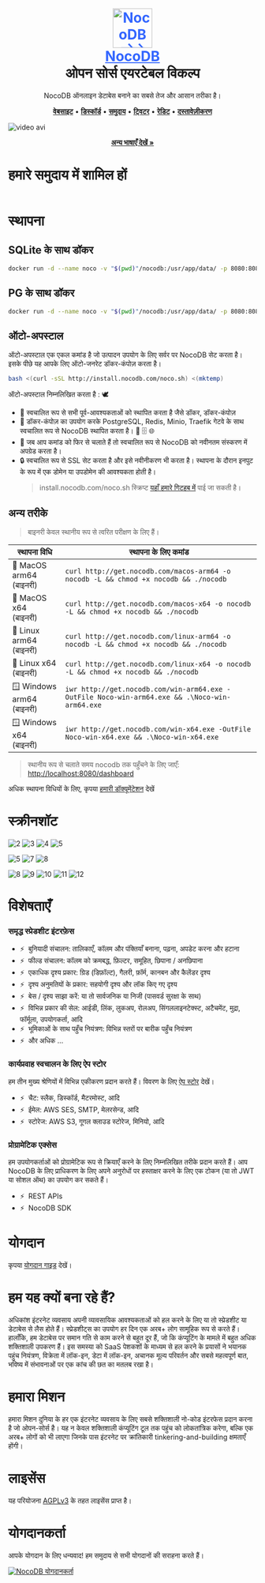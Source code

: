 <h1 align="center" style="border-bottom: none">
    <div>
        <a style="color:#36f" href="https://www.nocodb.com">
            <img src="/packages/nc-gui/assets/img/icons/512x512.png" width="80" alt="NocoDB लोगो" />
            <br>
            NocoDB
        </a>
    </div>
    ओपन सोर्स एयरटेबल विकल्प <br>
</h1>

<p align="center">
NocoDB ऑनलाइन डेटाबेस बनाने का सबसे तेज और आसान तरीका है।
</p>

<p align="center">
    <a href="http://www.nocodb.com"><b>वेबसाइट</b></a> •
    <a href="https://discord.gg/5RgZmkW"><b>डिस्कॉर्ड</b></a> •
    <a href="https://community.nocodb.com/"><b>समुदाय</b></a> •
    <a href="https://twitter.com/nocodb"><b>ट्विटर</b></a> •
    <a href="https://www.reddit.com/r/NocoDB/"><b>रेडिट</b></a> •
    <a href="https://docs.nocodb.com/"><b>दस्तावेज़ीकरण</b></a>
</p>

![video avi](https://github.com/nocodb/nocodb/assets/86527202/e2fad786-f211-4dcb-9bd3-aaece83a6783)

<p align="center"><a href="markdown/readme/languages/README.md"><b>अन्य भाषाएँ देखें »</b></a></p>

# हमारे समुदाय में शामिल हों

<a href="https://discord.gg/5RgZmkW" target="_blank">
<img src="https://discordapp.com/api/guilds/661905455894888490/widget.png?style=banner3" alt="">
</a>

# स्थापना

## SQLite के साथ डॉकर

```bash
docker run -d --name noco -v "$(pwd)"/nocodb:/usr/app/data/ -p 8080:8080 nocodb/nocodb:latest
```

## PG के साथ डॉकर

```bash
docker run -d --name noco -v "$(pwd)"/nocodb:/usr/app/data/ -p 8080:8080 -e NC_DB="pg://host.docker.internal:5432?u=root&p=password&d=d1" -e NC_AUTH_JWT_SECRET="569a1821-0a93-45e8-87ab-eb857f20a010" nocodb/nocodb:latest
```

## ऑटो-अपस्टाल

ऑटो-अपस्टाल एक एकल कमांड है जो उत्पादन उपयोग के लिए सर्वर पर NocoDB सेट करता है।
इसके पीछे यह आपके लिए ऑटो-जनरेट डॉकर-कंपोज़ करता है।

```bash
bash <(curl -sSL http://install.nocodb.com/noco.sh) <(mktemp)
```

ऑटो-अपस्टाल निम्नलिखित करता है : 🕊

- 🐳 स्वचालित रूप से सभी पूर्व-आवश्यकताओं को स्थापित करता है जैसे डॉकर, डॉकर-कंपोज़
- 🚀 डॉकर-कंपोज़ का उपयोग करके PostgreSQL, Redis, Minio, Traefik गेटवे के साथ स्वचालित रूप से NocoDB स्थापित करता है। 🐘 🗄️ 🌐
- 🔄 जब आप कमांड को फिर से चलाते हैं तो स्वचालित रूप से NocoDB को नवीनतम संस्करण में अपग्रेड करता है।
- 🔒 स्वचालित रूप से SSL सेट करता है और इसे नवीनीकरण भी करता है। स्थापना के दौरान इनपुट के रूप में एक डोमेन या उपडोमेन की आवश्यकता होती है।
  > install.nocodb.com/noco.sh स्क्रिप्ट [यहाँ हमारे गिटहब में](https://raw.githubusercontent.com/nocodb/nocodb/develop/docker-compose/1_Auto_Upstall/noco.sh) पाई जा सकती है।

## अन्य तरीके

> बाइनरी केवल स्थानीय रूप से त्वरित परीक्षण के लिए हैं।

| स्थापना विधि                  | स्थापना के लिए कमांड                                                                          |
| ----------------------------- | --------------------------------------------------------------------------------------------- |
| 🍏 MacOS arm64 <br>(बाइनरी)   | `curl http://get.nocodb.com/macos-arm64 -o nocodb -L && chmod +x nocodb && ./nocodb`          |
| 🍏 MacOS x64 <br>(बाइनरी)     | `curl http://get.nocodb.com/macos-x64 -o nocodb -L && chmod +x nocodb && ./nocodb`            |
| 🐧 Linux arm64 <br>(बाइनरी)   | `curl http://get.nocodb.com/linux-arm64 -o nocodb -L && chmod +x nocodb && ./nocodb`          |
| 🐧 Linux x64 <br>(बाइनरी)     | `curl http://get.nocodb.com/linux-x64 -o nocodb -L && chmod +x nocodb && ./nocodb`            |
| 🪟 Windows arm64 <br>(बाइनरी) | `iwr http://get.nocodb.com/win-arm64.exe -OutFile Noco-win-arm64.exe && .\Noco-win-arm64.exe` |
| 🪟 Windows x64 <br>(बाइनरी)   | `iwr http://get.nocodb.com/win-x64.exe -OutFile Noco-win-x64.exe && .\Noco-win-x64.exe`       |

> स्थानीय रूप से चलाते समय nocodb तक पहुँचने के लिए जाएँ: [http://localhost:8080/dashboard](http://localhost:8080/dashboard)

अधिक स्थापना विधियों के लिए, कृपया [हमारी डॉक्यूमेंटेशन](https://docs.nocodb.com/category/installation) देखें

# स्क्रीनशॉट

![2](https://github.com/nocodb/nocodb/assets/86527202/a127c05e-2121-4af2-a342-128e0e2d0291)
![3](https://github.com/nocodb/nocodb/assets/86527202/674da952-8a06-4848-a0e8-a7b02d5f5c88)
![4](https://github.com/nocodb/nocodb/assets/86527202/cbc5152a-9caf-4f77-a8f7-92a9d06d025b)
![5](https://github.com/nocodb/nocodb/assets/86527202/dc75dfdc-c486-4f5a-a853-2a8f9e6b569a)

![5](https://user-images.githubusercontent.com/35857179/194844886-a17006e0-979d-493f-83c4-0e72f5a9b716.png)
![7](https://github.com/nocodb/nocodb/assets/86527202/be64e619-7295-43e2-aa95-cace4462b17f)
![8](https://github.com/nocodb/nocodb/assets/86527202/4538bf5a-371f-4ec1-a867-8197e5824286)

![8](https://user-images.githubusercontent.com/35857179/194844893-82d5e21b-ae61-41bd-9990-31ad659bf490.png)
![9](https://user-images.githubusercontent.com/35857179/194844897-cfd79946-e413-4c97-b16d-eb4d7678bb79.png)
![10](https://user-images.githubusercontent.com/35857179/194844902-c0122570-0dd5-41cf-a26f-6f8d71fefc99.png)
![11](https://user-images.githubusercontent.com/35857179/194844903-c1e47f40-e782-4f5d-8dce-6449cc70b181.png)
![12](https://user-images.githubusercontent.com/35857179/194844907-09277d3e-cbbf-465c-9165-6afc4161e279.png)

# विशेषताएँ

### समृद्ध स्प्रेडशीट इंटरफ़ेस

- ⚡ &nbsp;बुनियादी संचालन: तालिकाएँ, कॉलम और पंक्तियाँ बनाना, पढ़ना, अपडेट करना और हटाना
- ⚡ &nbsp;फील्ड संचालन: कॉलम को क्रमबद्ध, फ़िल्टर, समूहित, छिपाना / अनछिपाना
- ⚡ &nbsp;एकाधिक दृश्य प्रकार: ग्रिड (डिफ़ॉल्ट), गैलरी, फ़ॉर्म, कानबन और कैलेंडर दृश्य
- ⚡ &nbsp;दृश्य अनुमतियों के प्रकार: सहयोगी दृश्य और लॉक किए गए दृश्य
- ⚡ &nbsp;बेस / दृश्य साझा करें: या तो सार्वजनिक या निजी (पासवर्ड सुरक्षा के साथ)
- ⚡ &nbsp;विभिन्न प्रकार की सेल: आईडी, लिंक, लुकअप, रोलअप, सिंगललाइनटेक्स्ट, अटैचमेंट, मुद्रा, फॉर्मूला, उपयोगकर्ता, आदि
- ⚡ &nbsp;भूमिकाओं के साथ पहुँच नियंत्रण: विभिन्न स्तरों पर बारीक पहुँच नियंत्रण
- ⚡ &nbsp;और अधिक ...

### कार्यप्रवाह स्वचालन के लिए ऐप स्टोर

हम तीन मुख्य श्रेणियों में विभिन्न एकीकरण प्रदान करते हैं। विवरण के लिए <a href="https://docs.nocodb.com/account-settings/oss-specific-details/#app-store" target="_blank">ऐप स्टोर</a> देखें।

- ⚡ &nbsp;चैट: स्लैक, डिस्कॉर्ड, मैटरमोस्ट, आदि
- ⚡ &nbsp;ईमेल: AWS SES, SMTP, मेलरसेन्ड, आदि
- ⚡ &nbsp;स्टोरेज: AWS S3, गूगल क्लाउड स्टोरेज, मिनियो, आदि

### प्रोग्रामेटिक एक्सेस

हम उपयोगकर्ताओं को प्रोग्रामेटिक रूप से क्रियाएँ करने के लिए निम्नलिखित तरीके प्रदान करते हैं। आप NocoDB के लिए प्राधिकरण के लिए अपने अनुरोधों पर हस्ताक्षर करने के लिए एक टोकन (या तो JWT या सोशल ऑथ) का उपयोग कर सकते हैं।

- ⚡ &nbsp;REST APIs
- ⚡ &nbsp;NocoDB SDK

# योगदान

कृपया [योगदान गाइड](https://github.com/nocodb/nocodb/blob/master/.github/CONTRIBUTING.md) देखें।

# हम यह क्यों बना रहे हैं?

अधिकांश इंटरनेट व्यवसाय अपनी व्यावसायिक आवश्यकताओं को हल करने के लिए या तो स्प्रेडशीट या डेटाबेस से लैस होते हैं। स्प्रेडशीट्स का उपयोग हर दिन एक अरब+ लोग सामूहिक रूप से करते हैं। हालाँकि, हम डेटाबेस पर समान गति से काम करने से बहुत दूर हैं, जो कि कंप्यूटिंग के मामले में बहुत अधिक शक्तिशाली उपकरण हैं। इस समस्या को SaaS पेशकशों के माध्यम से हल करने के प्रयासों ने भयानक पहुंच नियंत्रण, विक्रेता में लॉक-इन, डेटा में लॉक-इन, अचानक मूल्य परिवर्तन और सबसे महत्वपूर्ण बात, भविष्य में संभावनाओं पर एक कांच की छत का मतलब रखा है।

# हमारा मिशन

हमारा मिशन दुनिया के हर एक इंटरनेट व्यवसाय के लिए सबसे शक्तिशाली नो-कोड इंटरफेस प्रदान करना है जो ओपन-सोर्स है। यह न केवल शक्तिशाली कंप्यूटिंग टूल तक पहुंच को लोकतांत्रिक करेगा, बल्कि एक अरब+ लोगों को भी लाएगा जिनके पास इंटरनेट पर क्रांतिकारी tinkering-and-building क्षमताएँ होंगी।

# लाइसेंस

<p>
यह परियोजना <a href="./LICENSE">AGPLv3</a> के तहत लाइसेंस प्राप्त है।
</p>

# योगदानकर्ता

आपके योगदान के लिए धन्यवाद! हम समुदाय से सभी योगदानों की सराहना करते हैं।

<a href="https://github.com/nocodb/nocodb/graphs/contributors">
  <img src="https://contrib.rocks/image?repo=nocodb/nocodb" alt="NocoDB योगदानकर्ता"/>
</a>

